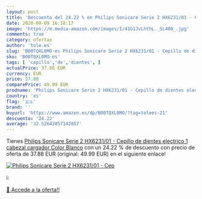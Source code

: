 ```yaml
---
layout: post
title: 'Descuento del 24.22 % en Philips Sonicare Serie 2 HX6231/01 - Cep'
date: 2020-08-09 16:18:17
image: 'https://m.media-amazon.com/images/I/41G1JvLhthL._SL400_.jpg'
comments: true
category: ofertas
author: 'tole.es'
slug: 'B00TQXL0MO-es Philips Sonicare Serie 2 HX6231/01 - Cepillo de dientes...'
sku: 'B00TQXL0MO-es'
tags: [ 'cepillo','de','dientes', ]
actualPrice: 37.88 EUR
currency: EUR
price: 37.88
comparePrice: 49.99 EUR
prodname: 'Philips Sonicare Serie 2 HX6231/01 - Cepillo de dientes electrico  1 cabezal  cargador  Color Blanco'
country: 'es'
flag: '🇪🇸'
brand: ''
buyurl: 'https://www.amazon.es/dp/B00TQXL0MO/?tag=tolees-21'
descuento: '24.22'
average: '32.52642857142857'
---
```


Tienes [Philips Sonicare Serie 2 HX6231/01 - Cepillo de dientes electrico  1 cabezal  cargador  Color Blanco](https://www.amazon.es/dp/B00TQXL0MO/?tag=tolees-21) con un 24.22 % de descuento con precio de oferta de 37.88 EUR (original: 49.99 EUR) en el siguiente enlace!

[![Philips Sonicare Serie 2 HX6231/01 - Cep](https://m.media-amazon.com/images/I/41G1JvLhthL._SL400_.jpg)](https://www.amazon.es/dp/B00TQXL0MO/?tag=tolees-21)

ℹ️:


[🛒 Accede a la oferta!!](https://www.amazon.es/dp/B00TQXL0MO/?tag=tolees-21)
